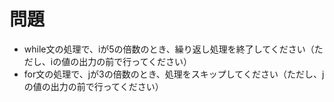 # 問題  
- while文の処理で、iが5の倍数のとき、繰り返し処理を終了してください（ただし、iの値の出力の前で行ってください）  
- for文の処理で、jが3の倍数のとき、処理をスキップしてください（ただし、jの値の出力の前で行ってください）

```

```
